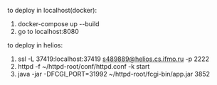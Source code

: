 to deploy in localhost(docker):
1) docker-compose up --build
2) go to localhost:8080

to deploy in helios:
1) ssl -L 37419:localhost:37419 s489889@helios.cs.ifmo.ru -p 2222
2) httpd -f ~/httpd-root/conf/httpd.conf -k start
3) java -jar -DFCGI_PORT=31992 ~/httpd-root/fcgi-bin/app.jar
3852